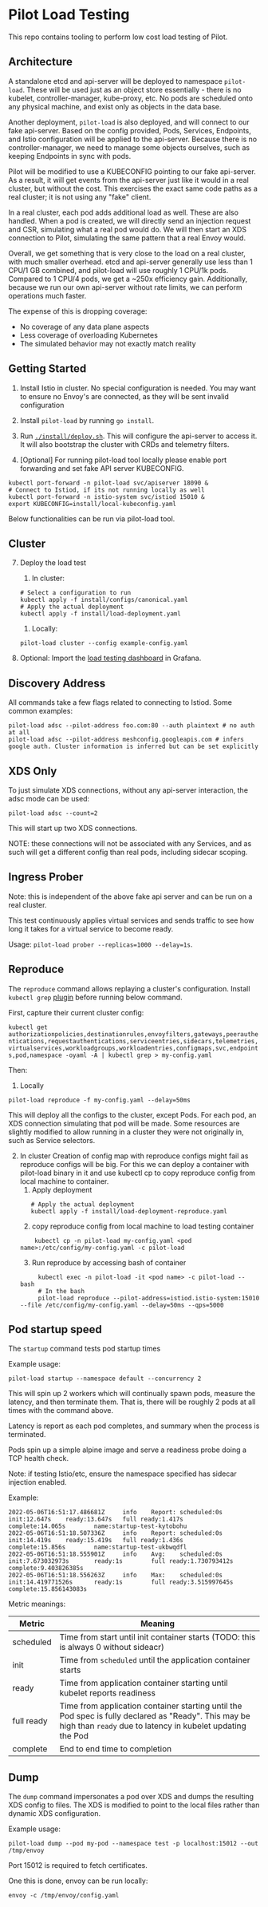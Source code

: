 # Pilot Load Testing

This repo contains tooling to perform low cost load testing of Pilot.

## Architecture

A standalone etcd and api-server will be deployed to namespace `pilot-load`. These will be used just as an object store
essentially - there is no kubelet, controller-manager, kube-proxy, etc. No pods are scheduled onto any physical machine, and
exist only as objects in the data base.

Another deployment, `pilot-load` is also deployed, and will connect to our fake api-server. Based on the config provided,
Pods, Services, Endpoints, and Istio configuration will be applied to the api-server. Because there is no controller-manager, we need
to manage some objects ourselves, such as keeping Endpoints in sync with pods.

Pilot will be modified to use a KUBECONFIG pointing to our fake api-server. As a result, it will get events from the api-server
just like it would in a real cluster, but without the cost. This exercises the exact same code paths as a real cluster; it is not using
any "fake" client.

In a real cluster, each pod adds additional load as well. These are also handled. When a pod is created, we will directly send
an injection request and CSR, simulating what a real pod would do. We will then start an XDS connection to Pilot, simulating the
same pattern that a real Envoy would.

Overall, we get something that is very close to the load on a real cluster, with much smaller overhead. etcd and api-server generally use
less than 1 CPU/1 GB combined, and pilot-load will use roughly 1 CPU/1k pods. Compared to 1 CPU/4 pods, we get a ~250x efficiency gain. Additionally,
because we run our own api-server without rate limits, we can perform operations much faster.

The expense of this is dropping coverage:
* No coverage of any data plane aspects
* Less coverage of overloading Kubernetes
* The simulated behavior may not exactly match reality

## Getting Started

1. Install Istio in cluster. No special configuration is needed. You may want to ensure no Envoy's are connected, as they will be sent invalid configuration

2. Install `pilot-load` by running `go install`.

3. Run [`./install/deploy.sh`](./install/deploy.sh). This will configure the api-server to access it. It will also bootstrap the cluster with CRDs and telemetry filters.

4. [Optional] For running pilot-load tool locally please enable port forwarding and set fake API server KUBECONFIG.  
```shell script
kubectl port-forward -n pilot-load svc/apiserver 18090 &
# Connect to Istiod, if its not running locally as well
kubectl port-forward -n istio-system svc/istiod 15010 &
export KUBECONFIG=install/local-kubeconfig.yaml
```

Below functionalities can be run via pilot-load tool.
## Cluster
7. Deploy the load test

    1. In cluster:

      ```shell script
      # Select a configuration to run
      kubectl apply -f install/configs/canonical.yaml
      # Apply the actual deployment
      kubectl apply -f install/load-deployment.yaml
      ```

    1. Locally:

      ```shell script
      pilot-load cluster --config example-config.yaml
      ```
8. Optional: Import the [load testing dashboard](./install/dashboard.json) in Grafana.

## Discovery Address

All commands take a few flags related to connecting to Istiod. Some common examples:

```shell
pilot-load adsc --pilot-address foo.com:80 --auth plaintext # no auth at all
pilot-load adsc --pilot-address meshconfig.googleapis.com # infers google auth. Cluster information is inferred but can be set explicitly
```

## XDS Only

To just simulate XDS connections, without any api-server interaction, the adsc mode can be used:

```shell script
pilot-load adsc --count=2
```

This will start up two XDS connections.

NOTE: these connections will not be associated with any Services, and as such will get a different config than real pods, including sidecar scoping.

## Ingress Prober

Note: this is independent of the above fake api server and can be run on a real cluster.

This test continuously applies virtual services and sends traffic to see how long it takes for a virtual service to become ready.

Usage: `pilot-load prober --replicas=1000 --delay=1s`.

## Reproduce
The `reproduce` command allows replaying a cluster's configuration. Install `kubectl grep`
[plugin](https://github.com/howardjohn/kubectl-grep)  before running below command.

First, capture their current cluster config: 

`kubectl get authorizationpolicies,destinationrules,envoyfilters,gateways,peerauthentications,requestauthentications,serviceentries,sidecars,telemetries,virtualservices,workloadgroups,workloadentries,configmaps,svc,endpoints,pod,namespace -oyaml -A | kubectl grep > my-config.yaml`

Then:

1. Locally

```shell script
pilot-load reproduce -f my-config.yaml --delay=50ms
```

This will deploy all the configs to the cluster, except Pods. For each pod, an XDS connection simulating that pod will be made.
Some resources are slightly modified to allow running in a cluster they were not originally in, such as Service selectors.

2. In cluster
Creation of config map with reproduce configs might fail as reproduce configs will be big. For this we can deploy a container with pilot-load
binary in it and use kubectl cp to copy reproduce config from local machine to container.
   1. Apply deployment
   ```shell script
      # Apply the actual deployment
      kubectl apply -f install/load-deployment-reproduce.yaml
   ```
   2. copy reproduce config from local machine to load testing container
   ```shell script
       kubectl cp -n pilot-load my-config.yaml <pod name>:/etc/config/my-config.yaml -c pilot-load
   ```
   3. Run reproduce by accessing bash of container
   ```shell script
        kubectl exec -n pilot-load -it <pod name> -c pilot-load -- bash
        # In the bash
        pilot-load reproduce --pilot-address=istiod.istio-system:15010 --file /etc/config/my-config.yaml --delay=50ms --qps=5000
   ```

## Pod startup speed

The `startup` command tests pod startup times

Example usage:

```shell script
pilot-load startup --namespace default --concurrency 2
```

This will spin up 2 workers which will continually spawn pods, measure the latency, and then terminate them.
That is, there will be roughly 2 pods at all times with the command above.

Latency is report as each pod completes, and summary when the process is terminated.

Pods spin up a simple alpine image and serve a readiness probe doing a TCP health check.

Note: if testing Istio/etc, ensure the namespace specified has sidecar injection enabled.

Example:
```
2022-05-06T16:51:17.486681Z     info    Report: scheduled:0s    init:12.647s    ready:13.647s   full ready:1.417s       complete:14.065s        name:startup-test-kytobohu
2022-05-06T16:51:18.507336Z     info    Report: scheduled:0s    init:14.419s    ready:15.419s   full ready:1.436s       complete:15.856s        name:startup-test-ukbwqdfl
2022-05-06T16:51:18.555901Z     info    Avg:    scheduled:0s    init:7.673032973s       ready:1s        full ready:1.730793412s complete:9.403826385s
2022-05-06T16:51:18.556263Z     info    Max:    scheduled:0s    init:14.419771526s      ready:1s        full ready:3.515997645s complete:15.856143083s
```

Metric meanings:

|Metric| Meaning                                                                                                                                                            |
|------|--------------------------------------------------------------------------------------------------------------------------------------------------------------------|
|scheduled| Time from start until init container starts (TODO: this is always 0 without sideacr)                                                                               |
|init| Time from `scheduled` until the application container starts                                                                                                       |
|ready| Time from application container starting until kubelet reports readiness                                                                                           |
|full ready| Time from application container starting until the Pod spec is fully declared as "Ready". This may be high than `ready` due to latency in kubelet updating the Pod |
|complete| End to end time to completion|

## Dump


The `dump` command impersonates a pod over XDS and dumps the resulting XDS config to files.
The XDS is modified to point to the local files rather than dynamic XDS configuration.

Example usage:

```shell script
pilot-load dump --pod my-pod --namespace test -p localhost:15012 --out /tmp/envoy
```

Port 15012 is required to fetch certificates.

One this is done, envoy can be run locally:

```shell script
envoy -c /tmp/envoy/config.yaml
```
